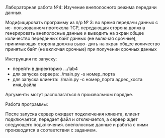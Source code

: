 Лабораторная работа №4: Изучение внеполосного режима передачи данных.

Модифицировать программу из л/р № 3: во время передачи данных с ис-
пользованием протокола TCP, передающая сторона должна генерировать
внеполосные данные и выводить на экран общее количество переданных
байт данных (не включая срочные), принимающая сторона должна выво-
дить на экран общее количество принятых байт (не включая срочные)
при получении срочных данных

Инструкция по запуску:

- перейти в директорию .../lab4
- для запуска сервера: ./main.py -s номер_порта
- для запуска клиента: ./main.py -c номер_порта адрес_хоста имя_файла

Аргументы могут располагаться в произвольном порядке.

Работа программы:

После запуска сервер ожидает подключения клиента, клиент подключается, передает
файл и отключается, а сервер ждет следующего подключения. внеполосные данные и работа с ними производится в соответствии с заданием.
